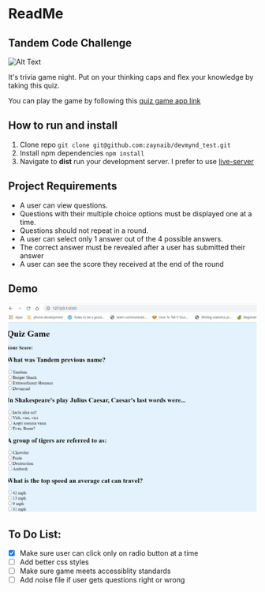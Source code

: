 # ReadMe

## Tandem Code Challenge

![Alt Text](https://media.giphy.com/media/vFKqnCdLPNOKc/giphy.gif)



It's trivia game night. Put on your thinking caps and flex your knowledge by taking this quiz.

You can play the game by following this [quiz game app link](https://lucid-shirley-4b9a5f.netlify.app/)

## How to run and install

1. Clone repo ``git clone git@github.com:zaynaib/devmynd_test.git``
2. Install npm dependencies ``npm install``
3. Navigate to **dist** run your development server. I prefer to use [live-server](https://www.npmjs.com/package/live-server)

## Project Requirements

* A user can view questions.
* Questions with their multiple choice options must be displayed one at a time.
* Questions should not repeat in a round.
* A user can select only 1 answer out of the 4 possible answers.
* The correct answer must be revealed after a user has submitted their answer
* A user can see the score they received at the end of the round

## Demo
![quiz demo](./QuizDemo.gif)

## To Do  List:

- [x] Make sure user can click only on radio button at a time
- [ ] Add better css styles 
- [ ] Make sure game meets accessiblity standards
- [ ] Add noise file if user gets questions right or wrong 
